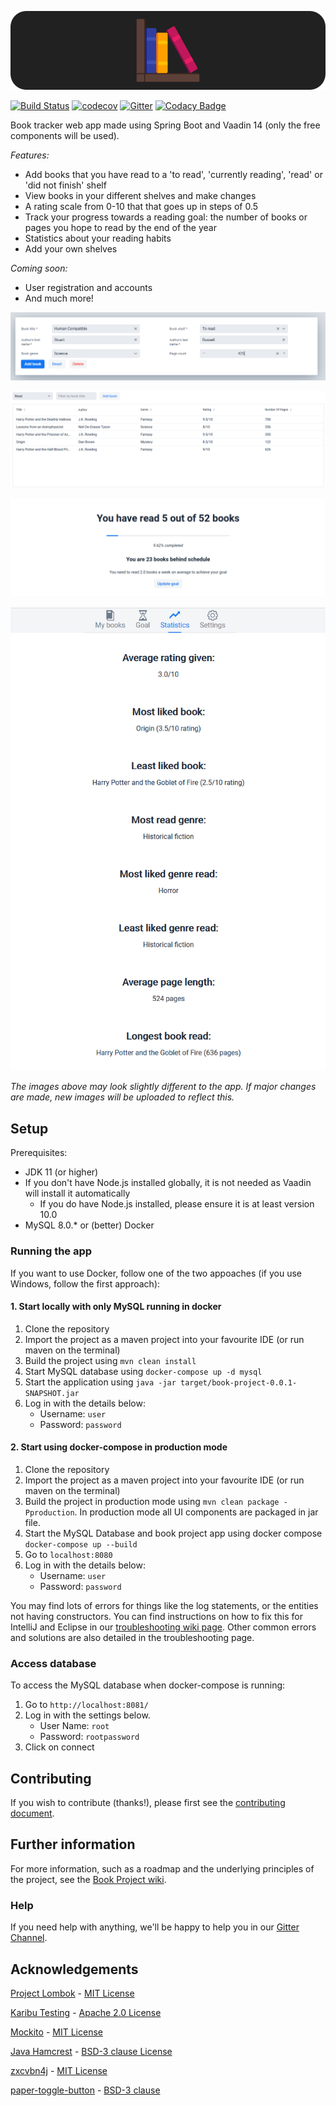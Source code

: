   <p align="center">
	<img src="/media/banner/book_project_banner_dark.png" alt="Logo"/>
  </p>
  
[![Build Status](https://travis-ci.com/knjk04/book-project.svg?branch=master)](https://travis-ci.com/knjk04/book-project)
[![codecov](https://codecov.io/gh/knjk04/book-project/branch/master/graph/badge.svg)](https://codecov.io/gh/knjk04/book-project)
[![Gitter](https://badges.gitter.im/book-project-community/community.svg)](https://gitter.im/book-project-community/community?utm_source=badge&utm_medium=badge&utm_campaign=pr-badge)
[![Codacy Badge](https://api.codacy.com/project/badge/Grade/595ed2c299d7429e9938894c385b9cab)](https://app.codacy.com/manual/knjk04/book-project?utm_source=github.com&utm_medium=referral&utm_content=knjk04/book-project&utm_campaign=Badge_Grade_Dashboard)

Book tracker web app made using Spring Boot and Vaadin 14 (only the free components will be used).

*Features:*
- Add books that you have read to a 'to read', 'currently reading', 'read' or 'did not finish' shelf
- View books in your different shelves and make changes
- A rating scale from 0-10 that that goes up in steps of 0.5
- Track your progress towards a reading goal: the number of books or pages you hope to read by the end of the year
- Statistics about your reading habits
- Add your own shelves

*Coming soon:*
- User registration and accounts
- And much more!

<p align="center">
    <img src="/media/readme/book_form.png" alt="New book form"/>
</p>

![Books in shelf](/media/readme/books_in_shelf.png)
        
![Reading goal](/media/readme/reading_goal.png)

<p align="center">
    <img src="/media/readme/statistics.png" alt="Reading statistics"/>
</p>


*The images above may look slightly different to the app. If major changes are made, new images will be uploaded to 
reflect this.*

## Setup

Prerequisites:
- JDK 11 (or higher) 
- If you don't have Node.js installed globally, it is not needed as Vaadin will install it automatically
  - If you do have Node.js installed, please ensure it is at least version 10.0
- MySQL 8.0.* or (better) Docker
 
### Running the app
  
If you want to use Docker, follow one of the two appoaches (if you use Windows, follow the first approach):

#### 1. Start locally with only MySQL running in docker

1. Clone the repository
2. Import the project as a maven project into your favourite IDE (or run maven on the terminal)
3. Build the project using `mvn clean install`
4. Start MySQL database using `docker-compose up -d mysql`
5. Start the application using `java -jar target/book-project-0.0.1-SNAPSHOT.jar` 
6. Log in with the details below:
    - Username: `user`
    - Password: `password`

#### 2. Start using docker-compose in production mode
1. Clone the repository
2. Import the project as a maven project into your favourite IDE (or run maven on the terminal)
3. Build the project in production mode using `mvn clean package -Pproduction`. In production mode all UI components are packaged in jar file.
4. Start the MySQL Database and book project app using docker compose `docker-compose up --build`
5. Go to `localhost:8080`
6. Log in with the details below:
    - Username: `user`
    - Password: `password`

    
You may find lots of errors for things like the log statements, or the entities not having constructors. You can find instructions on how to fix this for IntelliJ and Eclipse in our [troubleshooting wiki page](https://github.com/knjk04/book-project/wiki/Troubleshooting). Other common errors and solutions are also detailed in the troubleshooting page.

### Access database

To access the MySQL database when docker-compose is running:

1. Go to `http://localhost:8081/`
2. Log in with the settings below.
    - User Name: `root`
    - Password: `rootpassword`
3. Click on connect

## Contributing

If you wish to contribute (thanks!), please first see the [contributing document](https://github.com/knjk04/book-project/blob/master/CONTRIBUTING.md).

## Further information

For more information, such as a roadmap and the underlying principles of the project, see the [Book Project wiki](https://github.com/knjk04/book-project/wiki).

### Help

If you need help with anything, we'll be happy to help you in our [Gitter Channel](https://gitter.im/book-project-community/community?utm_source=badge&utm_medium=badge&utm_campaign=pr-badge).

## Acknowledgements

[Project Lombok](https://projectlombok.org/) - [MIT License](http://www.opensource.org/licenses/mit-license.php)

[Karibu Testing](https://github.com/mvysny/karibu-testing) - [Apache 2.0 License](https://www.apache.org/licenses/LICENSE-2.0.html)

[Mockito](https://github.com/mockito/mockito) - [MIT License](http://www.opensource.org/licenses/mit-license.php)

[Java Hamcrest](https://github.com/hamcrest/JavaHamcrest) - [BSD-3 clause License](http://opensource.org/licenses/BSD-3-Clause)

[zxcvbn4j](https://github.com/nulab/zxcvbn4j) - [MIT License](https://opensource.org/licenses/mit-license.php)

[paper-toggle-button](https://www.webcomponents.org/element/@polymer/paper-toggle-button) - [BSD-3 clause](https://spdx.org/licenses/BSD-3-Clause)
